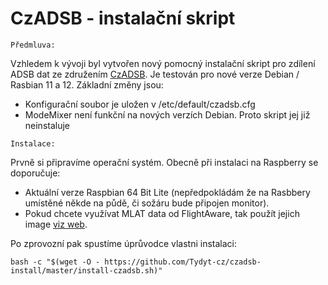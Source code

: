 # CzADSB - instalační skript

``Předmluva:``

Vzhledem k vývoji byl vytvořen nový pomocný instalační skript pro zdílení ADSB dat ze združením [CzADSB](https://czadsb.cz). 
Je testován pro nové verze Debian / Rasbian 11 a 12. Základní změny jsou:
* Konfigurační soubor je uložen v /etc/default/czadsb.cfg
* ModeMixer není funkční na nových verzích Debian. Proto skript jej již neinstaluje


``Instalace:``

Prvně si připravíme operační systém. Obecně při instalaci na Raspberry se doporučuje:
* Aktuální verze Raspbian 64 Bit Lite (nepředpokládám že na Rasbbery umístěné někde na půdě, či sožáru bude připojen monitor).
* Pokud chcete využívat MLAT data od FlightAware, tak použít jejich image [viz web](https://www.flightaware.com/adsb/piaware/build).

Po zprovozní pak spustíme úprůvodce vlastni instalaci:
```
bash -c "$(wget -O - https://github.com/Tydyt-cz/czadsb-install/master/install-czadsb.sh)"
```

